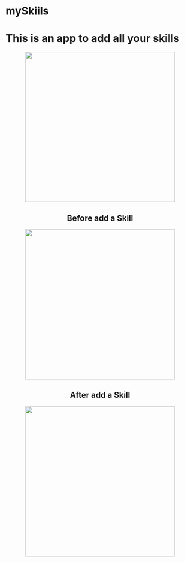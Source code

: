 # mySkiils


<H1>This is an app to add all your skills</H1>
 
 <div align="center">
 <img src="https://user-images.githubusercontent.com/64233836/212694943-8e850575-64cb-4547-9a31-1ad0e3b6cc5d.png" width="400px" />
</div>
 
<div align="center">
<H2>Before add a Skill</H2>
</div>

<div align="center">
 <img src="https://user-images.githubusercontent.com/64233836/212695474-cf698192-2aab-41de-8b9e-09929cf23b05.png" width="400px" />
</div>

<div align="center">
<H2>After add a Skill</H2>
</div>

<div align="center">
 <img src="https://user-images.githubusercontent.com/64233836/212696640-de575f89-b8d7-4263-98da-8ab4ba47a75f.png" width="400px" />
</div>
